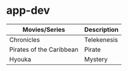 # app-dev
| Movies/Series | Description |
| ----------- | ----------- |
| Chronicles | Telekenesis |
| Pirates of the Caribbean  | Pirate | 
| Hyouka | Mystery | 
